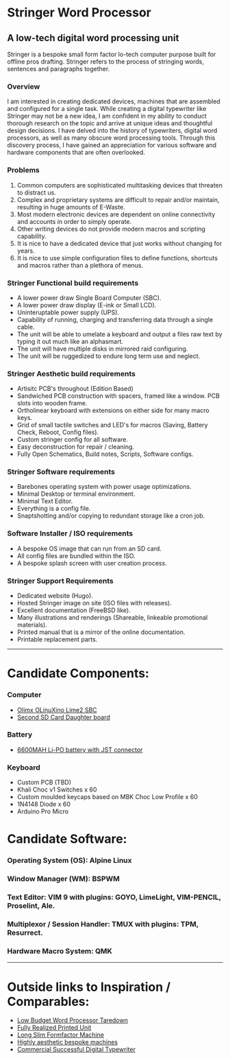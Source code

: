# Stringer Word Processor
## A low-tech digital word processing unit

Stringer is a bespoke small form factor lo-tech computer purpose built for offline pros drafting. Stringer refers to the process of stringing words, sentences and paragraphs together.

### Overview

I am interested in creating dedicated devices, machines that are assembled and configured for a single task. While creating a digital typewriter like Stringer may not be a new idea, I am confident in my ability to conduct thorough research on the topic and arrive at unique ideas and thoughtful design decisions. I have delved into the history of typewriters, digital word processors, as well as many obscure word processing tools. Through this discovery process, I have gained an appreciation for various software and hardware components that are often overlooked.

### Problems 

1. Common computers are sophisticated multitasking devices that threaten to distract us.
2. Complex and proprietary systems are difficult to repair and/or maintain, resulting in huge amounts of E-Waste.
3. Most modern electronic devices are dependent on online connectivity and accounts in order to simply operate.
4. Other writing devices do not provide modern macros and scripting capability.
5. It is nice to have a dedicated device that just works without changing for years.
6. It is nice to use simple configuration files to define functions, shortcuts and macros rather than a plethora of menus.

### Stringer Functional build requirements

* A lower power draw Single Board Computer (SBC).
* A lower power draw display (E-ink or Small LCD).
* Uninteruptable power supply (UPS).
* Capability of running, charging and transferring data through a single cable.
* The unit will be able to umelate a keyboard and output a files raw text by typing it out much like an alphasmart.
* The unit will have multiple disks in mirrored raid configuring.
* The unit will be ruggedized to endure long term use and neglect.

### Stringer Aesthetic build requirements

* Artisitc PCB's throughout (Edition Based)
* Sandwiched PCB construction with spacers, framed like a window. PCB slots into wooden frame.
* Ortholinear keyboard with extensions on either side for many macro keys.
* Grid of small tactile switches and LED's for macros (Saving, Battery Check, Reboot, Config files).
* Custom stringer config for all software.
* Easy deconstruction for repair / cleaning.
* Fully Open Schematics, Build notes, Scripts, Software configs.

### Stringer Software requirements

* Barebones operating system with power usage optimizations.
* Minimal Desktop or terminal environment.
* Minimal Text Editor.
* Everything is a config file.
* Snaptshotting and/or copying to redundant storage like a cron job.

### Software Installer / ISO requirements

* A bespoke OS image that can run from an SD card.
* All config files are bundled within the ISO.
* A bespoke splash screen with user creation process.

### Stringer Support Requirements

* Dedicated website (Hugo).
* Hosted Stringer image on site (ISO files with releases).
* Excellent documentation (FreeBSD like).
* Many illustrations and renderings (Shareable, linkeable promotional materials).
* Printed manual that is a mirror of the online documentation.
* Printable replacement parts.

---

# Candidate Components:
### Computer

- [Olimx OLinuXino Lime2 SBC](https://www.olimex.com/Products/OLinuXino/A20/A20-OLinuXino-LIME2/open-source-hardware) 
- [Second SD Card Daughter board](https://www.olimex.com/Products/OLinuXino/A20/Lime2-SD/open-source-hardware)

### Battery

- [6600MAH Li-PO battery with JST connector](https://www.olimex.com/Products/Power/Lipo-battery/BATTERY-LIPO6600mAh/)

### Keyboard

- Custom PCB (TBD)
- Khali Choc v1 Switches x 60
- Custom moulded keycaps based on MBK Choc Low Profile x 60
- 1N4148 Diode x 60
- Arduino Pro Micro 

# Candidate Software:

### Operating System (OS): Alpine Linux

### Window Manager (WM): BSPWM

### Text Editor: VIM 9 with plugins: GOYO, LimeLight, VIM-PENCIL, Proselint, Ale. 

### Multiplexor / Session Handler: TMUX with plugins: TPM, Resurrect.

### Hardware Macro System: QMK 

---

# Outside links to Inspiration / Comparables:

* [Low Budget Word Processor Taredown](https://hackaday.com/2020/06/09/teardown-the-writer-word-processor/)
* [Fully Realized Printed Unit](https://yarh.io/thebrick.html)
* [Long Slim Formfactor Machine](https://github.com/penk/penkesu)
* [Highly aesthetic bespoke machines](https://www.lovehulten.com/)
* [Commercial Successful Digital Typewriter](https://getfreewrite.com/products/freewrite-smart-typewriter-3rd-gen)


